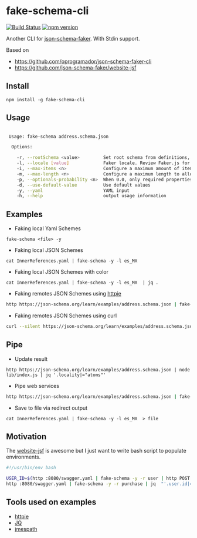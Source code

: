 # fake-schema-cli

[![Build Status](https://travis-ci.org/atomsfat/fake-schema-cli.svg?branch=master)](https://travis-ci.org/github/atomsfat/fake-schema-cli)
[![npm version](https://badge.fury.io/js/fake-schema-cli.svg)](https://badge.fury.io/js/fake-schema-cli)

Another CLI for [json-schema-faker](https://www.npmjs.com/package/json-schema-faker). With Stdin support.

Based on
* https://github.com/oprogramador/json-schema-faker-cli
* https://github.com/json-schema-faker/website-jsf

## Install

`npm install -g fake-schema-cli`

## Usage

```bash

 Usage: fake-schema address.schema.json

  Options:

    -r, --rootSchema <value>         Set root schema from definitions, useful when faking Swagger specs.
    -l, --locale [value]             Faker locale. Review Faker.js for more details.
    -i, --max-items <n>              Configure a maximum amount of items to generate in an array. This will override the maximum items found inside a JSON Schema
    -m, --max-length <n>             Configure a maximum length to allow generating strings for. This will override the maximum length found inside a JSON Schema
    -p, --optionals-probability <n>  When 0.0, only required properties will be generated; when 1.0, all properties are generated
    -d, --use-default-value          Use default values
    -y, --yaml                       YAML input
    -h, --help                       output usage information

```

## Examples

* Faking local Yaml Schemes

`fake-schema <file> -y`

* Faking local JSON Schemes

`cat InnerReferences.yaml | fake-schema -y -l es_MX `

* Faking local JSON Schemes with color

`cat InnerReferences.yaml | fake-schema -y -l es_MX  | jq .`

* Faking remotes JSON Schemes using [httpie](https://httpie.org/doc)
```bash
http https://json-schema.org/learn/examples/address.schema.json | fake-schema
```
* Faking remotes JSON Schemes using curl
```bash
curl --silent https://json-schema.org/learn/examples/address.schema.json | fake-schema
```
## Pipe
* Update result

`http https://json-schema.org/learn/examples/address.schema.json | node lib/index.js | jq '.locality|="atoms"'`


* Pipe web services
```bash
http https://json-schema.org/learn/examples/address.schema.json | fake-schema | http POST http://bin.org/post
```

* Save to file via redirect output

`cat InnerReferences.yaml | fake-schema -y -l es_MX  > file`

## Motivation

The [website-jsf](https://github.com/json-schema-faker/website-jsf) is awesome but I just want to write bash script to populate environments.


```bash
#!/usr/bin/env bash

USER_ID=$(http :8080/swagger.yaml | fake-schema -y -r user | http POST :8080/api/user | jq .id)
http :8080/swagger.yaml | fake-schema -y -r purchase | jq  "'.user.id|=\"$USER_ID\"'" | http post :8080/api/purchase

```

##  Tools used on examples

* [httpie](https://httpie.org/doc)
* [JQ](https://stedolan.github.io/jq/)
* [jmespath](http://jmespath.org/)
